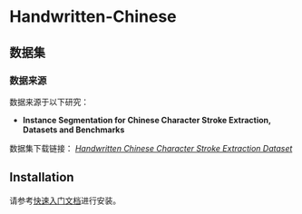 # Handwritten-Chinese
## 数据集

### 数据来源
数据来源于以下研究：
- **Instance Segmentation for Chinese Character Stroke Extraction, Datasets and Benchmarks**

数据集下载链接：
[*Handwritten Chinese Character Stroke Extraction Dataset*](https://drive.google.com/file/d/1U8mLLb_qWSqC4yRnJlzoVaI2ELF2lGAH/view)

## Installation
请参考[快速入门文档](https://mmdetection.readthedocs.io/zh_CN/latest/get_started.html)进行安装。

